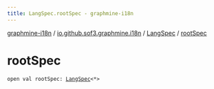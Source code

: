 ```yaml
---
title: LangSpec.rootSpec - graphmine-i18n
---
```


[graphmine-i18n](../../index.html) / [io.github.sof3.graphmine.i18n](../index.html) / [LangSpec](index.html) / [rootSpec](./root-spec.html)

# rootSpec

`open val rootSpec: `[`LangSpec`](index.html)`<*>`